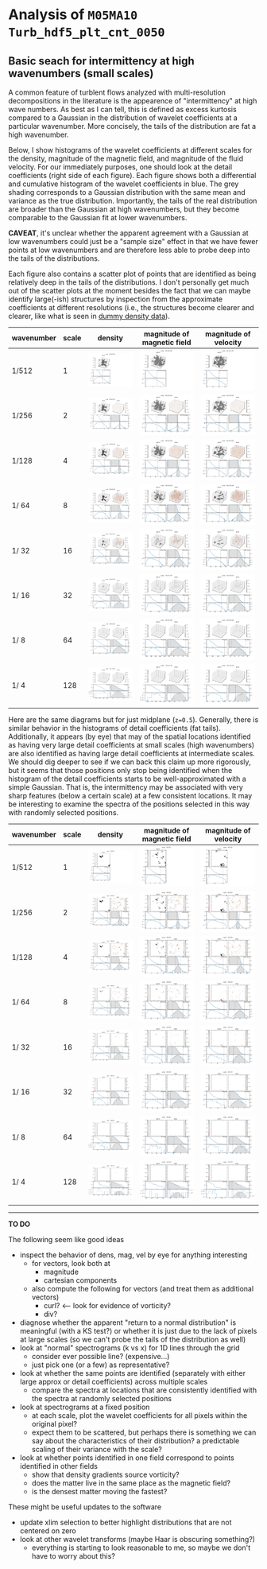 # Analysis of `M05MA10 Turb_hdf5_plt_cnt_0050`

## Basic seach for intermittency at high wavenumbers (small scales)

A common feature of turblent flows analyzed with multi-resolution decompositions in the literature is the appearence of "intermittency" at high wave numbers.
As best as I can tell, this is defined as excess kurtosis compared to a Gaussian in the distribution of wavelet coefficients at a particular wavenumber.
More concisely, the tails of the distribution are fat a high wavenumber.

Below, I show histograms of the wavelet coefficients at different scales for the density, magnitude of the magnetic field, and magnitude of the fluid velocity.
For our immediately purposes, one should look at the detail coefficients (right side of each figure).
Each figure shows both a differential and cumulative histogram of the wavelet coefficients in blue.
The grey shading corresponds to a Gaussian distribution with the same mean and variance as the true distribution.
Importantly, the tails of the real distribution are broader than the Gaussian at high wavenumbers, but they become comparable to the Gaussian fit at lower wavenumbers.

**CAVEAT**, it's unclear whether the apparent agreement with a Gaussian at low wavenumbers could just be a "sample size" effect in that we have fewer points at low wavenumbers and are therefore less able to probe deep into the tails of the distributions.

Each figure also contains a scatter plot of points that are identified as being relatively deep in the tails of the distributions.
I don't personally get much out of the scatter plots at the moment besides the fact that we can maybe identify large(-ish) structures by inspection from the approximate coefficients at different resolutions (i.e., the structures become clearer and clearer, like what is seen in [dummy density data](summary-dummy.md)).

|wavenumber|scale|density|magnitude of magnetic field|magnitude of velocity|
|----------|-----|-------|---------------------------|---------------------|
|    1/512 |   1 |<img src="M05MA10/test-3d-scatter-001-001-001-dens_Turb_hdf5_plt_cnt_0050.png">|<img src="M05MA10/test-3d-scatter-001-001-001-mag_Turb_hdf5_plt_cnt_0050.png">|<img src="M05MA10/test-3d-scatter-001-001-001-vel_Turb_hdf5_plt_cnt_0050.png">|
|    1/256 |   2 |<img src="M05MA10/test-3d-scatter-002-002-002-dens_Turb_hdf5_plt_cnt_0050.png">|<img src="M05MA10/test-3d-scatter-002-002-002-mag_Turb_hdf5_plt_cnt_0050.png">|<img src="M05MA10/test-3d-scatter-002-002-002-vel_Turb_hdf5_plt_cnt_0050.png">|
|    1/128 |   4 |<img src="M05MA10/test-3d-scatter-004-004-004-dens_Turb_hdf5_plt_cnt_0050.png">|<img src="M05MA10/test-3d-scatter-004-004-004-mag_Turb_hdf5_plt_cnt_0050.png">|<img src="M05MA10/test-3d-scatter-004-004-004-vel_Turb_hdf5_plt_cnt_0050.png">|
|    1/ 64 |   8 |<img src="M05MA10/test-3d-scatter-008-008-008-dens_Turb_hdf5_plt_cnt_0050.png">|<img src="M05MA10/test-3d-scatter-008-008-008-mag_Turb_hdf5_plt_cnt_0050.png">|<img src="M05MA10/test-3d-scatter-008-008-008-vel_Turb_hdf5_plt_cnt_0050.png">|
|    1/ 32 |  16 |<img src="M05MA10/test-3d-scatter-016-016-016-dens_Turb_hdf5_plt_cnt_0050.png">|<img src="M05MA10/test-3d-scatter-016-016-016-mag_Turb_hdf5_plt_cnt_0050.png">|<img src="M05MA10/test-3d-scatter-016-016-016-vel_Turb_hdf5_plt_cnt_0050.png">|
|    1/ 16 |  32 |<img src="M05MA10/test-3d-scatter-032-032-032-dens_Turb_hdf5_plt_cnt_0050.png">|<img src="M05MA10/test-3d-scatter-032-032-032-mag_Turb_hdf5_plt_cnt_0050.png">|<img src="M05MA10/test-3d-scatter-032-032-032-vel_Turb_hdf5_plt_cnt_0050.png">|
|    1/  8 |  64 |<img src="M05MA10/test-3d-scatter-064-064-064-dens_Turb_hdf5_plt_cnt_0050.png">|<img src="M05MA10/test-3d-scatter-064-064-064-mag_Turb_hdf5_plt_cnt_0050.png">|<img src="M05MA10/test-3d-scatter-064-064-064-vel_Turb_hdf5_plt_cnt_0050.png">|
|    1/  4 | 128 |<img src="M05MA10/test-3d-scatter-128-128-128-dens_Turb_hdf5_plt_cnt_0050.png">|<img src="M05MA10/test-3d-scatter-128-128-128-mag_Turb_hdf5_plt_cnt_0050.png">|<img src="M05MA10/test-3d-scatter-128-128-128-vel_Turb_hdf5_plt_cnt_0050.png">|

Here are the same diagrams but for just midplane (`z=0.5`).
Generally, there is similar behavior in the histograms of detail coefficients (fat tails).
Additionally, it appears (by eye) that may of the spatial locations identified as having very large detail coefficients at small scales (high wavenumbers) are also identified as having large detail coefficients at intermediate scales.
We should dig deeper to see if we can back this claim up more rigorously, but it seems that those positions only stop being identified when the histogram of the detail coefficients starts to be well-approximated with a simple Gaussian.
That is, the intermittency may be associated with very sharp features (below a certain scale) at a few consistent locations.
It may be interesting to examine the spectra of the positions selected in this way with randomly selected positions.

|wavenumber|scale|density|magnitude of magnetic field|magnitude of velocity|
|----------|-----|-------|---------------------------|---------------------|
|    1/512 |   1 |<img src="M05MA10/test-2d-scatter-001-001-dens_Turb_hdf5_plt_cnt_0050.png">|<img src="M05MA10/test-2d-scatter-001-001-mag_Turb_hdf5_plt_cnt_0050.png">|<img src="M05MA10/test-2d-scatter-001-001-vel_Turb_hdf5_plt_cnt_0050.png">|
|    1/256 |   2 |<img src="M05MA10/test-2d-scatter-002-002-dens_Turb_hdf5_plt_cnt_0050.png">|<img src="M05MA10/test-2d-scatter-002-002-mag_Turb_hdf5_plt_cnt_0050.png">|<img src="M05MA10/test-2d-scatter-002-002-vel_Turb_hdf5_plt_cnt_0050.png">|
|    1/128 |   4 |<img src="M05MA10/test-2d-scatter-004-004-dens_Turb_hdf5_plt_cnt_0050.png">|<img src="M05MA10/test-2d-scatter-004-004-mag_Turb_hdf5_plt_cnt_0050.png">|<img src="M05MA10/test-2d-scatter-004-004-vel_Turb_hdf5_plt_cnt_0050.png">|
|    1/ 64 |   8 |<img src="M05MA10/test-2d-scatter-008-008-dens_Turb_hdf5_plt_cnt_0050.png">|<img src="M05MA10/test-2d-scatter-008-008-mag_Turb_hdf5_plt_cnt_0050.png">|<img src="M05MA10/test-2d-scatter-008-008-vel_Turb_hdf5_plt_cnt_0050.png">|
|    1/ 32 |  16 |<img src="M05MA10/test-2d-scatter-016-016-dens_Turb_hdf5_plt_cnt_0050.png">|<img src="M05MA10/test-2d-scatter-016-016-mag_Turb_hdf5_plt_cnt_0050.png">|<img src="M05MA10/test-2d-scatter-016-016-vel_Turb_hdf5_plt_cnt_0050.png">|
|    1/ 16 |  32 |<img src="M05MA10/test-2d-scatter-032-032-dens_Turb_hdf5_plt_cnt_0050.png">|<img src="M05MA10/test-2d-scatter-032-032-mag_Turb_hdf5_plt_cnt_0050.png">|<img src="M05MA10/test-2d-scatter-032-032-vel_Turb_hdf5_plt_cnt_0050.png">|
|    1/  8 |  64 |<img src="M05MA10/test-2d-scatter-064-064-dens_Turb_hdf5_plt_cnt_0050.png">|<img src="M05MA10/test-2d-scatter-064-064-mag_Turb_hdf5_plt_cnt_0050.png">|<img src="M05MA10/test-2d-scatter-064-064-vel_Turb_hdf5_plt_cnt_0050.png">|
|    1/  4 | 128 |<img src="M05MA10/test-2d-scatter-128-128-dens_Turb_hdf5_plt_cnt_0050.png">|<img src="M05MA10/test-2d-scatter-128-128-mag_Turb_hdf5_plt_cnt_0050.png">|<img src="M05MA10/test-2d-scatter-128-128-vel_Turb_hdf5_plt_cnt_0050.png">|

---

**TO DO**

The following seem like good ideas

  * inspect the behavior of dens, mag, vel by eye for anything interesting
    - for vectors, look both at
      * magnitude
      * cartesian components
    - also compute the following for vectors (and treat them as additional vectors)
      * curl? <-- look for evidence of vorticity?
      * div?
  * diagnose whether the apparent "return to a normal distribution" is meaningful (with a KS test?) or whether it is just due to the lack of pixels at large scales (so we can't probe the tails of the distribution as well)
  * look at "normal" spectrograms (k vs x) for 1D lines through the grid
    - consider ever possible line? (expensive...)
    - just pick one (or a few) as representative?
  * look at whether the same points are identified (separately with either large approx or detail coefficients) across multiple scales
    - compare the spectra at locations that are consistently identified with the spectra at randomly selected positions
  * look at spectrograms at a fixed position
    - at each scale, plot the wavelet coefficients for all pixels within the original pixel?
    - expect them to be scattered, but perhaps there is something we can say about the characteristics of their distribution? a predictable scaling of their variance with the scale?
  * look at whether points identified in one field correspond to points identified in other fields
    - show that density gradients source vorticity?
    - does the matter live in the same place as the magnetic field?
    - is the densest matter moving the fastest?

These might be useful updates to the software

  * update xlim selection to better highlight distributions that are not centered on zero
  * look at other wavelet transforms (maybe Haar is obscuring something?)
    - everything is starting to look reasonable to me, so maybe we don't have to worry about this?
